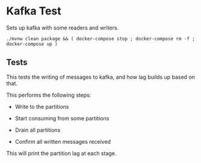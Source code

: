 Kafka Test
==========

Sets up kafka with some readers and writers.

```
./mvnw clean package && ( docker-compose stop ; docker-compose rm -f ; docker-compose up )
```

Tests
-----

This tests the writing of messages to kafka, and how lag builds up based on that.

This performs the following steps:

 * Write to the partitions

 * Start consuming from some partitions

 * Drain all partitions

 * Confirm all written messages received

This will print the partition lag at each stage.
